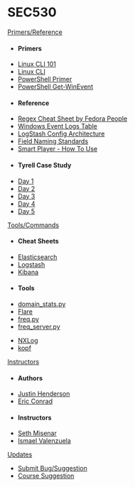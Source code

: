 SEC530
======

[Primers/Reference]()

- #### Primers
-	[Linux CLI 101](/Tools/LinuxCLI101.md)
-	[Linux CLI](/Tools/LinuxCLI.md)
-   [PowerShell Primer](/Tools/PowerShell.md)
-   [PowerShell Get-WinEvent](/Tools/Get-WinEvent.md)
- #### Reference
-	[Regex Cheat Sheet by Fedora People](/Resources/regular-expressions-cheat-sheet-v1.pdf)
-	[Windows Event Logs Table](/Tools/WindowsEventLogsTable.md)
-   [LogStash Config Architecture](/Resources/LogStashConfigArch.md)
-   [Field Naming Standards](/Resources/FieldNameGuidelines.md)
-   [Smart Player - How To Use](/Resources/SmartPlayer.md)
- #### Tyrell Case Study
- [Day 1](/CaseStudy/Day1.md)
- [Day 2](/CaseStudy/Day2.md)
- [Day 3](/CaseStudy/Day3.md)
- [Day 4](/CaseStudy/Day4.md)
- [Day 5](/CaseStudy/Day5.md)


[Tools/Commands]()

- #### Cheat Sheets
-   [Elasticsearch](/Tools/Elasticsearch.md)
-   [Logstash](/Tools/Logstash.md)
-   [Kibana](/Tools/Kibana.md)
- #### Tools
<!-- - [bro](/Tools/bro.md) -->
- [domain_stats.py](/Tools/domain_stats.py.md)
- [Flare](/Tools/Flare.md)
- [freq.py](/Tools/freq.py.md)
- [freq_server.py](/Tools/freq_server.py.md)
<!-- Log Agent - beats -->
- [NXLog](/Tools/NXLog.md)
- [kopf](/Tools/kopf.md)
<!-- Suricata -->

[Instructors]()

-	#### Authors
-	[Justin Henderson](/Instructors/JustinHenderson.md)
-	[Eric Conrad](/Instructors/EricConrad.md)
-	#### Instructors
-	[Seth Misenar](/Instructors/SethMisenar.md)
-	[Ismael Valenzuela](/Instructors/IsmaelValenzuela.md)

[Updates]()

- [Submit Bug/Suggestion](/Updates/Bugs.md)
- [Course Suggestion](/Updates/Suggest.md)

